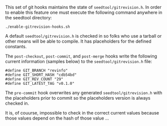 
This set of git hooks maintains the state of `seedtool/gitrevision.h`.
In order to enable this feature one must execute the following command
anywhere in the seedtool directory:

    ./enable-gitrevision-hooks.sh

A default `seedtool/gitrevision.h` is checked in so folks who use a
tarball or other means will be able to compile.  It has placeholders
for the defined constants.

The `post-checkout`, `post-commit`, and `post-merge` hooks write the
following current information (samples below) to the
`seedtool/gitrevision.h` file:

```
#define GIT_BRANCH "revinfo"
#define GIT_SHORT_HASH "cdb54bd"
#define GIT_REV_COUNT "29"
#define GIT_LATEST_TAG "v0.1.0"
```

The `pre-commit` hook overwrites any generated `seedtool/gitrevision.h`
with the placeholders prior to commit so the placeholders version is
always checked in.

It is, of couurse, impossible to check in the correct current values
because those values depend on the hash of those value ...
